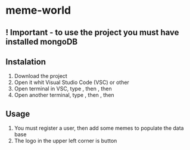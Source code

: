 # meme-world

## ! Important - to use the project you must have installed mongoDB

## Instalation
1. Download the project
2. Open it whit Visual Studio Code (VSC) or other
3. Open terminal in VSC, type <cd server>, then <npm i>, then <npm start>
4. Open another terminal, type <cd client>, then <npm i>, then <npm start>

## Usage
1. You must register a user, then add some memes to populate the data base
2. The logo in the upper left corner is <Home> button

